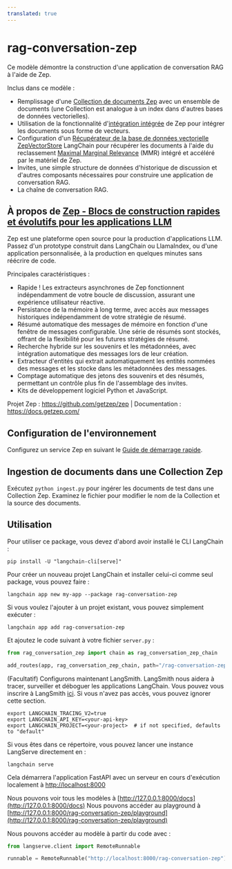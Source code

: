 ```yaml
---
translated: true
---
```


# rag-conversation-zep

Ce modèle démontre la construction d'une application de conversation RAG à l'aide de Zep.

Inclus dans ce modèle :
- Remplissage d'une [Collection de documents Zep](https://docs.getzep.com/sdk/documents/) avec un ensemble de documents (une Collection est analogue à un index dans d'autres bases de données vectorielles).
- Utilisation de la fonctionnalité d'[intégration intégrée](https://docs.getzep.com/deployment/embeddings/) de Zep pour intégrer les documents sous forme de vecteurs.
- Configuration d'un [Récupérateur de la base de données vectorielle ZepVectorStore](https://docs.getzep.com/sdk/documents/) LangChain pour récupérer les documents à l'aide du reclassement [Maximal Marginal Relevance](https://docs.getzep.com/sdk/search_query/) (MMR) intégré et accéléré par le matériel de Zep.
- Invites, une simple structure de données d'historique de discussion et d'autres composants nécessaires pour construire une application de conversation RAG.
- La chaîne de conversation RAG.

## À propos de [Zep - Blocs de construction rapides et évolutifs pour les applications LLM](https://www.getzep.com/)

Zep est une plateforme open source pour la production d'applications LLM. Passez d'un prototype construit dans LangChain ou LlamaIndex, ou d'une application personnalisée, à la production en quelques minutes sans réécrire de code.

Principales caractéristiques :

- Rapide ! Les extracteurs asynchrones de Zep fonctionnent indépendamment de votre boucle de discussion, assurant une expérience utilisateur réactive.
- Persistance de la mémoire à long terme, avec accès aux messages historiques indépendamment de votre stratégie de résumé.
- Résumé automatique des messages de mémoire en fonction d'une fenêtre de messages configurable. Une série de résumés sont stockés, offrant de la flexibilité pour les futures stratégies de résumé.
- Recherche hybride sur les souvenirs et les métadonnées, avec intégration automatique des messages lors de leur création.
- Extracteur d'entités qui extrait automatiquement les entités nommées des messages et les stocke dans les métadonnées des messages.
- Comptage automatique des jetons des souvenirs et des résumés, permettant un contrôle plus fin de l'assemblage des invites.
- Kits de développement logiciel Python et JavaScript.

Projet Zep : https://github.com/getzep/zep | Documentation : https://docs.getzep.com/

## Configuration de l'environnement

Configurez un service Zep en suivant le [Guide de démarrage rapide](https://docs.getzep.com/deployment/quickstart/).

## Ingestion de documents dans une Collection Zep

Exécutez `python ingest.py` pour ingérer les documents de test dans une Collection Zep. Examinez le fichier pour modifier le nom de la Collection et la source des documents.

## Utilisation

Pour utiliser ce package, vous devez d'abord avoir installé le CLI LangChain :

```shell
pip install -U "langchain-cli[serve]"
```

Pour créer un nouveau projet LangChain et installer celui-ci comme seul package, vous pouvez faire :

```shell
langchain app new my-app --package rag-conversation-zep
```

Si vous voulez l'ajouter à un projet existant, vous pouvez simplement exécuter :

```shell
langchain app add rag-conversation-zep
```

Et ajoutez le code suivant à votre fichier `server.py` :

```python
from rag_conversation_zep import chain as rag_conversation_zep_chain

add_routes(app, rag_conversation_zep_chain, path="/rag-conversation-zep")
```

(Facultatif) Configurons maintenant LangSmith.
LangSmith nous aidera à tracer, surveiller et déboguer les applications LangChain.
Vous pouvez vous inscrire à LangSmith [ici](https://smith.langchain.com/).
Si vous n'avez pas accès, vous pouvez ignorer cette section.

```shell
export LANGCHAIN_TRACING_V2=true
export LANGCHAIN_API_KEY=<your-api-key>
export LANGCHAIN_PROJECT=<your-project>  # if not specified, defaults to "default"
```

Si vous êtes dans ce répertoire, vous pouvez lancer une instance LangServe directement en :

```shell
langchain serve
```

Cela démarrera l'application FastAPI avec un serveur en cours d'exécution localement à
[http://localhost:8000](http://localhost:8000)

Nous pouvons voir tous les modèles à [http://127.0.0.1:8000/docs](http://127.0.0.1:8000/docs)
Nous pouvons accéder au playground à [http://127.0.0.1:8000/rag-conversation-zep/playground](http://127.0.0.1:8000/rag-conversation-zep/playground)

Nous pouvons accéder au modèle à partir du code avec :

```python
from langserve.client import RemoteRunnable

runnable = RemoteRunnable("http://localhost:8000/rag-conversation-zep")
```
